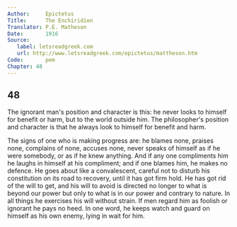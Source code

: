 ```yaml
---
Author:     Epictetus  
Title:      The Enchiridion  
Translator: P.E. Matheson
Date:       1916  
Source:
   label: letsreadgreek.com
   url: http://www.letsreadgreek.com/epictetus/mattheson.htm
Code:       pem  
Chapter: 48
---
```

##  48

The ignorant man's position and character is this: he never looks to himself
for benefit or harm, but to the world outside him. The philosopher's position
and character is that he always look to himself for benefit and harm.

The signs of one who is making progress are: he blames none, praises none,
complains of none, accuses none, never speaks of himself as if he were
somebody, or as if he knew anything. And if any one compliments him he laughs
in himself at his compliment; and if one blames him, he makes no defence. He
goes about like a convalescent, careful not to disturb his constitution on its
road to recovery, until it has got firm hold. He has got rid of the will to
get, and his will to avoid is directed no longer to what is beyond our power
but only to what is in our power and contrary to nature. In all things he
exercises his will without strain. If men regard him as foolish or ignorant he
pays no heed. In one word, he keeps watch and guard on himself as his own
enemy, lying in wait for him.



